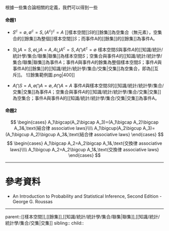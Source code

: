 根據一些集合論相關的定義，我們可以得到一些

#### 命題1
- $S^c=\emptyset,\emptyset^c=S,(A^c)^c=A$
[[樣本空間]]$S$的[[餘集]]為空集合（無元素），空集合的[[餘集]]為整個[[樣本空間]]$S$；而事件A的[[餘集]]的[[餘集]]為事件A。

- $S\bigcup A=S,\emptyset\bigcup A=A,A\bigcup A^c=S,A\bigcap A^c=\emptyset$
樣本空間$S$與事件$A$的[[知識/統計/統計學/集合/聯集|聯集]]為樣本空間$S$；空集合與事件$A$的[[知識/統計/統計學/集合/聯集|聯集]]為事件$A$；事件$A$與事件$A$的餘集為整個樣本空間$S$；事件$A$與事件A的[[餘集]]的[[知識/統計/統計學/集合/交集|交集]]為空集合，即為[[互斥]]。
![[餘集範例圖.png|400]]

- $A\bigcap S=A,\emptyset\bigcap A=\emptyset,A\bigcap A = A$
事件$A$與樣本空間$S$的[[知識/統計/統計學/集合/交集|交集]]為事件$A$；空集合與事件$A$的[[知識/統計/統計學/集合/交集|交集]]為空集合；事件A與事件A的[[知識/統計/統計學/集合/交集|交集]]為事件A。

#### 命題2
$$
\begin{cases}
A_1\bigcap(A_2\bigcap A_3)=(A_1\bigcap A_2)\bigcap A_3&,\text{結合律 associative laws}\\\\
A_1\bigcup(A_2\bigcup A_3)=(A_1\bigcup A_2)\bigcup A_3&,\text{結合律 associative laws}
\end{cases}
$$
$$
\begin{cases}
A_1\bigcap A_2=A_2\bigcap A_1&,\text{交換律 associative laws}\\\\
A_1\bigcup A_2=A_2\bigcup A_1&,\text{交換律 associative laws}
\end{cases}
$$



- - -
# 參考資料
- An Introduction to Probability and Statistical Inference, Second Edition - George G. Roussas
- - -
parent::[[樣本空間]],[[餘集]],[[知識/統計/統計學/集合/聯集|聯集]],[[知識/統計/統計學/集合/交集|交集]]
sibling::
child::